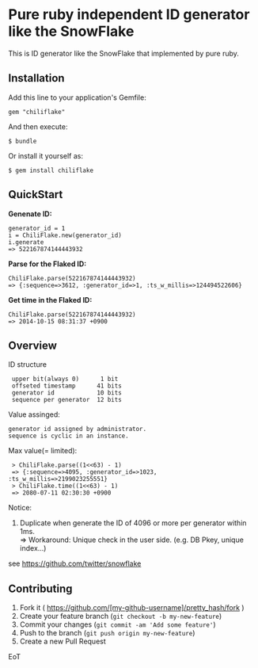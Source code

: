 Pure ruby independent ID generator like the SnowFlake
=====================================================

This is ID generator like the SnowFlake that implemented by pure ruby.

Installation
------------

Add this line to your application's Gemfile:

    gem "chiliflake"

And then execute:

    $ bundle

Or install it yourself as:

    $ gem install chiliflake


QuickStart
----------

**Genenate ID:**

```
generator_id = 1
i = ChiliFlake.new(generator_id)
i.generate
=> 522167874144443932
```

**Parse for the Flaked ID:**

```
ChiliFlake.parse(522167874144443932)
=> {:sequence=>3612, :generator_id=>1, :ts_w_millis=>124494522606}
```

**Get time in the Flaked ID:**

```
ChiliFlake.parse(522167874144443932)
=> 2014-10-15 08:31:37 +0900
```


Overview
--------

ID structure

```
 upper bit(always 0)      1 bit
 offseted timestamp      41 bits
 generator id            10 bits
 sequence per generator  12 bits
```

Value assinged:

```
generator id assigned by administrator.
sequence is cyclic in an instance.
```

Max value(= limited):

```
 > ChiliFlake.parse((1<<63) - 1)
 => {:sequence=>4095, :generator_id=>1023, :ts_w_millis=>2199023255551}
 > ChiliFlake.time((1<<63) - 1)
 => 2080-07-11 02:30:30 +0900
```

Notice:

1. Duplicate when generate the ID of 4096 or more per generator within 1ms.  
   => Workaround: Unique check in the user side. (e.g. DB Pkey, unique index...)

see https://github.com/twitter/snowflake


Contributing
------------

1. Fork it ( https://github.com/[my-github-username]/pretty_hash/fork )
2. Create your feature branch (`git checkout -b my-new-feature`)
3. Commit your changes (`git commit -am 'Add some feature'`)
4. Push to the branch (`git push origin my-new-feature`)
5. Create a new Pull Request

EoT

